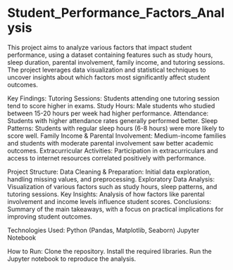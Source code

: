 # Student_Performance_Factors_Analysis

This project aims to analyze various factors that impact student performance, using a dataset containing features such as study hours, sleep duration, parental involvement, family income, and tutoring sessions. The project leverages data visualization and statistical techniques to uncover insights about which factors most significantly affect student outcomes.

Key Findings:
Tutoring Sessions: Students attending one tutoring session tend to score higher in exams.
Study Hours: Male students who studied between 15-20 hours per week had higher performance.
Attendance: Students with higher attendance rates generally performed better.
Sleep Patterns: Students with regular sleep hours (6-8 hours) were more likely to score well.
Family Income & Parental Involvement: Medium-income families and students with moderate parental involvement saw better academic outcomes.
Extracurricular Activities: Participation in extracurriculars and access to internet resources correlated positively with performance.

Project Structure:
Data Cleaning & Preparation: Initial data exploration, handling missing values, and preprocessing.
Exploratory Data Analysis: Visualization of various factors such as study hours, sleep patterns, and tutoring sessions.
Key Insights: Analysis of how factors like parental involvement and income levels influence student scores.
Conclusions: Summary of the main takeaways, with a focus on practical implications for improving student outcomes.

Technologies Used:
Python (Pandas, Matplotlib, Seaborn)
Jupyter Notebook

How to Run:
Clone the repository.
Install the required libraries.
Run the Jupyter notebook to reproduce the analysis.

